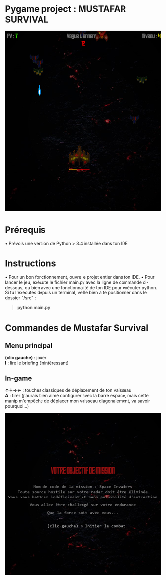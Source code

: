 # Pygame project : MUSTAFAR SURVIVAL

![Survival Game Overview](/img/miniature_projet.png)

# Prérequis
• Prévois une version de Python > 3.4 installée dans ton IDE

# Instructions
• Pour un bon fonctionnement, ouvre le projet entier dans ton IDE.
• Pour lancer le jeu, exécute le fichier main.py avec la ligne de commande ci-dessous, ou bien avec une fonctionnalité de ton IDE pour exécuter python. Si tu l'exécutes depuis un terminal, veille bien à te positionner dans le dossier "/src" :
> **python main.py**
  
# Commandes de Mustafar Survival

  ## Menu principal
  **(clic gauche)** : jouer <br>
  **I** : lire le briefing (inintéressant)
  
  ## In-game
  **↑↓→←** : touches classiques de déplacement de ton vaisseau <br>
  **A** : tirer (j'aurais bien aimé configurer avec la barre espace, mais cette manip m'empêche de déplacer mon vaisseau diagonalement, va savoir pourquoi...)

![Survival Game Briefing](/img/miniature_projet_briefing.png)
